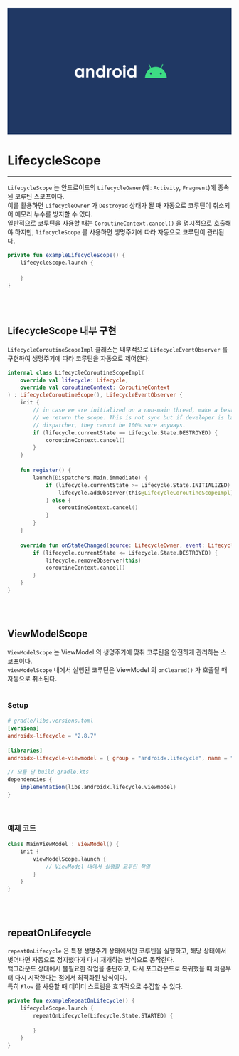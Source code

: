 ![banner](./android.png)
# LifecycleScope
- - -
`LifecycleScope` 는 안드로이드의 `LifecycleOwner`(예: `Activity`, `Fragment`)에 종속된 코루틴 스코프이다.<br/>
이를 활용하면 `LifecycleOwner` 가 `Destroyed` 상태가 될 때 자동으로 코루틴이 취소되어 메모리 누수를 방지할 수 있다.<br/>
일반적으로 코루틴을 사용할 때는 `CoroutineContext.cancel()` 을 명시적으로 호출해야 하지만, `lifecycleScope` 를 사용하면 생명주기에 따라 자동으로 코루틴이 관리된다.<br/>

```kotlin
private fun exampleLifecycleScope() {
    lifecycleScope.launch {

    }
}
```
<br/>
<br/>

## LifecycleScope 내부 구현
`LifecycleCoroutineScopeImpl` 클래스는 내부적으로 `LifecycleEventObserver` 를 구현하여 생명주기에 따라 코루틴을 자동으로 제어한다.<br/>

```kotlin
internal class LifecycleCoroutineScopeImpl(
    override val lifecycle: Lifecycle,
    override val coroutineContext: CoroutineContext
) : LifecycleCoroutineScope(), LifecycleEventObserver {
    init {
        // in case we are initialized on a non-main thread, make a best effort check before
        // we return the scope. This is not sync but if developer is launching on a non-main
        // dispatcher, they cannot be 100% sure anyways.
        if (lifecycle.currentState == Lifecycle.State.DESTROYED) {
            coroutineContext.cancel()
        }
    }

    fun register() {
        launch(Dispatchers.Main.immediate) {
            if (lifecycle.currentState >= Lifecycle.State.INITIALIZED) {
                lifecycle.addObserver(this@LifecycleCoroutineScopeImpl)
            } else {
                coroutineContext.cancel()
            }
        }
    }

    override fun onStateChanged(source: LifecycleOwner, event: Lifecycle.Event) {
        if (lifecycle.currentState <= Lifecycle.State.DESTROYED) {
            lifecycle.removeObserver(this)
            coroutineContext.cancel()
        }
    }
}
```
<br/>
<br/>

## ViewModelScope
`ViewModelScope` 는 ViewModel 의 생명주기에 맞춰 코루틴을 안전하게 관리하는 스코프이다.<br/>
`viewModelScope` 내에서 실행된 코루틴은 ViewModel 의 `onCleared()` 가 호출될 때 자동으로 취소된다.<br/>
<br/>

### Setup
```toml
# gradle/libs.versions.toml
[versions]
androidx-lifecycle = "2.8.7"

[libraries]
androidx-lifecycle-viewmodel = { group = "androidx.lifecycle", name = "lifecycle-viewmodel-ktx", version.ref = "androidx-lifecycle" }
```
```groovy
// 모듈 단 build.gradle.kts
dependencies {
    implementation(libs.androidx.lifecycle.viewmodel)
}
```
<br/>

### 예제 코드
```kotlin
class MainViewModel : ViewModel() {
    init {
        viewModelScope.launch {
            // ViewModel 내에서 실행할 코루틴 작업
        }
    }
}
```
<br/>
<br/>

## repeatOnLifecycle
`repeatOnLifecycle` 은 특정 생명주기 상태에서만 코루틴을 실행하고, 해당 상태에서 벗어나면 자동으로 정지했다가 다시 재개하는 방식으로 동작한다.<br/>
백그라운드 상태에서 불필요한 작업을 중단하고, 다시 포그라운드로 복귀했을 때 처음부터 다시 시작한다는 점에서 최적화된 방식이다.<br/>
특히 `Flow` 를 사용할 때 데이터 스트림을 효과적으로 수집할 수 있다.<br/>

```kotlin
private fun exampleRepeatOnLifecycle() {
    lifecycleScope.launch {
        repeatOnLifecycle(Lifecycle.State.STARTED) {

        }
    }
}
```